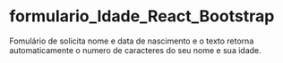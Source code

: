 # formulario_Idade_React_Bootstrap
Fomulário de solicita nome e data de nascimento e o texto retorna automaticamente o numero de caracteres do seu nome e sua idade.
